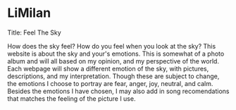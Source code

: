 # LiMilan

Title: Feel The Sky

How does the sky feel? How do you feel when you look at the sky? This website is about the sky and your's emotions. This is somewhat of a photo album and will all based on my opinion, and my perspective of the world. Each webpage will show a different emotion of the sky, with pictures, descriptions, and my interpretation. Though these are subject to change, the emotions I choose to portray are fear, anger, joy, neutral, and calm. Besides the emotions I have chosen, I may also add in song recomendations that matches the feeling of the picture I use. 
